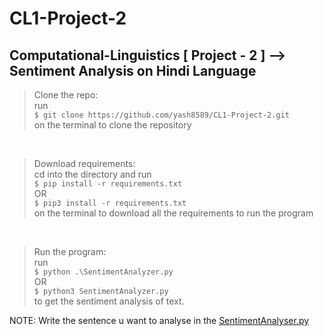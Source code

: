 # CL1-Project-2
## Computational-Linguistics [ Project - 2 ] --> Sentiment Analysis on Hindi Language


> Clone the repo:<br>
run<br>
```$ git clone https://github.com/yash8589/CL1-Project-2.git```<br>
on the terminal to clone the repository

<br>

> Download requirements:<br>
cd into the directory and run<br>
```$ pip install -r requirements.txt```<br>
OR <br>
```$ pip3 install -r requirements.txt```<br>
on the terminal to download all the requirements to run the program

<br>

>Run the program:<br>
run<br>
```$ python .\SentimentAnalyzer.py```<br>
OR<br>
```$ python3 SentimentAnalyzer.py```<br>
to get the sentiment analysis of text.

NOTE: Write the sentence u want to analyse in the [SentimentAnalyser.py](https://github.com/yash8589/CL1-Project-2/blob/main/SentimentAnalyzer.py)

